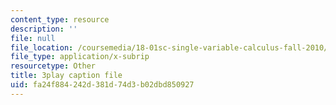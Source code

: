 ```yaml
---
content_type: resource
description: ''
file: null
file_location: /coursemedia/18-01sc-single-variable-calculus-fall-2010/fa24f884242d381d74d3b02dbd850927_Bv9kVDcj7yo.srt
file_type: application/x-subrip
resourcetype: Other
title: 3play caption file
uid: fa24f884-242d-381d-74d3-b02dbd850927
---
```


